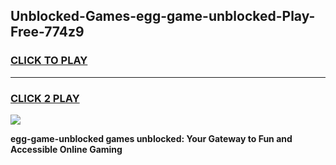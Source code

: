 
## Unblocked-Games-egg-game-unblocked-Play-Free-774z9
<h3>
<a href="https://premium76.site?title=egg-game-unblocked&ref=17A">CLICK TO PLAY</a></h3>
<hr>

<h3>
<a href="https://premium76.site?title=egg-game-unblocked&ref=17A">CLICK 2 PLAY</a>
  
</h3>

<a href="https://premium76.site?title=egg-game-unblocked&ref=17A"><img src="https://clearcache.store/games.png"></a>


**egg-game-unblocked games unblocked: Your Gateway to Fun and Accessible Online Gaming**
